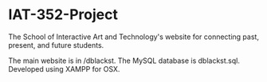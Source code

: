 IAT-352-Project
===============

The School of Interactive Art and Technology's website for connecting past, present, and future students.


The main website is in /dblackst. The MySQL database is dblackst.sql. Developed using XAMPP for OSX.
